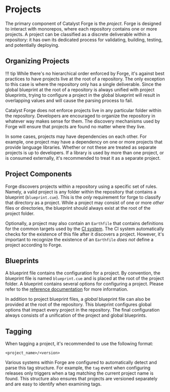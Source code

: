 # Projects

The primary component of Catalyst Forge is the _project_.
Forge is designed to interact with monorepos, where each repository contains one or more projects.
A project can be classified as a discrete deliverable within a repository: it has own its dedicated process for validating,
building, testing, and potentially deploying.

## Organizing Projects

!!! tip
    While there's no hierarchical order enforced by Forge, it's against best practices to have projects live at the root of a
    repository.
    The only exception to this case is where the repository only has a single deliverable.
    Since the global blueprint at the root of a repository is always unified with project blueprints, trying to configure a project
    in the global blueprint will result in overlapping values and will cause the parsing process to fail.

Catalyst Forge does not enforce projects live in any particular folder within the repository.
Developers are encouraged to organize the repository in whatever way makes sense for them.
The discovery mechanisms used by Forge will ensure that projects are found no matter where they live.

In some cases, projects may have dependencies on each other.
For example, one project may have a dependency on one or more projects that provide language libraries.
Whether or not these are treated as separate projects is up to developers.
If a library is used by more than one project, or is consumed externally, it's recommended to treat it as a separate project.

## Project Components

Forge discovers projects within a repository using a specific set of rules.
Namely, a valid project is any folder within the repository that contains a blueprint (`blueprint.cue`).
This is the _only_ requirement for forge to classify that directory as a project.
While a project may consist of one or more _other_ files or directories, the blueprint should always exist at the root of the
project folder.

Optionally, a project may also contain an `Earthfile` that contains definitions for the common targets used by the
[CI system](./ci.md).
The CI system automatically checks for the existence of this file after it discovers a project.
However, it's important to recognize the existence of an `Earthfile` _does not_ define a project according to Forge.

## Blueprints

A blueprint file contains the configuration for a project.
By convention, the blueprint file is named `blueprint.cue` and is placed at the root of the project folder.
A blueprint contains several options for configuring a project.
Please refer to the [reference documentation](../reference/blueprint.md) for more information.

In addition to project blueprint files, a _global_ blueprint file can also be provided at the root of the repository.
This blueprint configures global options that impact every project in the repository.
The final configuration always consists of a unification of the project and global blueprints.

## Tagging

When tagging a project, it's recommended to use the following format:

```
<project_name>/<version>
```

Various systems within Forge are configured to automatically detect and parse this tag structure.
For example, the `tag` event when configuring releases only triggers when a tag matching the current project name is found.
This structure also ensures that projects are versioned separately and are easy to identify when examining tags.